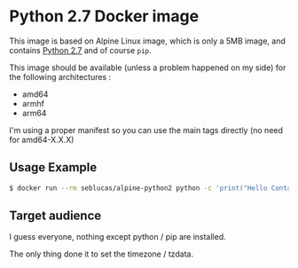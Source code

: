 # Python 2.7 Docker image

This image is based on Alpine Linux image, which is only a 5MB image, and contains [Python 2.7](https://www.python.org/) and of course `pip`.

This image should be available (unless a problem happened on my side) for the following architectures :
 * amd64
 * armhf
 * arm64

I'm using a proper manifest so you can use the main tags directly (no need for amd64-X.X.X)

## Usage Example

```bash
$ docker run --rm seblucas/alpine-python2 python -c 'print("Hello Container World")'
```

## Target audience

I guess everyone, nothing except python / pip are installed.

The only thing done it to set the timezone / tzdata.
